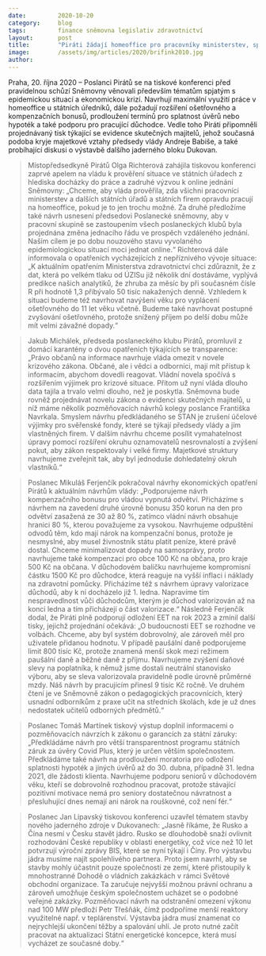 ```yaml
---
date:         2020-10-20
category:     blog
tags:         finance sněmovna legislativ zdravotnictví
layout:       post
title:        "Piráti žádají homeoffice pro pracovníky ministerstev, spravedlivé kompenzace, rozšíření ošetřovného a také zrušení účelových výjimek pro premiéra Babiše"
image:        /assets/img/articles/2020/brifink2010.jpg
author:       
--- 
```


 

Praha, 20. října 2020 – Poslanci Pirátů se na tiskové konferenci před pravidelnou schůzí Sněmovny věnovali především tématům spjatým s epidemickou situací a ekonomickou krizí. Navrhují maximální využití práce v homeoffice u státních úředníků, dále požadují rozšíření ošetřovného a kompenzačních bonusů, prodloužení termínů pro splatnost úvěrů nebo hypoték a také podporu pro pracující důchodce. Vedle toho Piráti připomněli projednávaný tisk týkající se evidence skutečných majitelů, jehož současná podoba kryje majetkové vztahy předsedy vlády Andreje Babiše, a také probíhající diskusi o výstavbě dalšího jaderného bloku Dukovan.

> Místopředsedkyně Pirátů Olga Richterová zahájila tiskovou konferenci zaprvé apelem na vládu k prověření situace ve státních úřadech z hlediska docházky do práce a zadruhé výzvou k online jednání Sněmovny: „Chceme, aby vláda prověřila, zda všichni pracovníci ministerstev a dalších státních úřadů a státních firem opravdu pracují na homeoffice, pokud je to jen trochu možné. Za druhé předložíme také návrh usnesení předsedovi Poslanecké sněmovny, aby v pracovní skupině se zastoupením všech poslaneckých klubů byla projednána změna jednacího řádu ve prospěch vzdáleného jednání. Naším cílem je po dobu nouzového stavu vyvolaného epidemiologickou situací moci jednat online.“ Richterová dále informovala o opatřeních vycházejících z nepříznivého vývoje situace: „K aktuálním opatřením Ministerstva zdravotnictví chci zdůraznit, že z dat, která po velkém tlaku od ÚZISu již několik dní dostáváme, vyplývá predikce našich analytiků, že zhruba za měsíc by při současném čísle R při hodnotě 1,3 přibývalo 50 tisíc nakažených denně. Vzhledem k situaci budeme též navrhovat navýšení věku pro vyplácení ošetřovného do 11 let věku včetně. Budeme také navrhovat postupné zvyšování ošetřovného, protože snížený příjem po delší dobu může mít velmi závažné dopady.“

> Jakub Michálek, předseda poslaneckého klubu Pirátů, promluvil z domácí karantény o dvou opatřeních týkajících se transparence: „Právo občanů na informace navrhuje vláda omezit v novele krizového zákona. Občané, ale i vědci a odborníci, mají mít přístup k informacím, abychom dovedli reagovat. Vládní novela spočívá s rozšířením výjimek pro krizové situace. Přitom už nyní vláda dlouho data tajila a trvalo velmi dlouho, než je poskytla. Sněmovna bude rovněž projednávat novelu zákona o evidenci skutečných majitelů, u níž máme několik pozměňovacích návrhů kolegy poslance Františka Navrkala. Smyslem návrhu předkládaného se STAN je zrušení účelové výjimky pro svěřenské fondy, které se týkají předsedy vlády a jím vlastněných firem. V dalším návrhu chceme posílit vymahatelnost úpravy pomocí rozšíření okruhu oznamovatelů nesrovnalostí a zvýšení pokut, aby zákon respektovaly i velké firmy. Majetkové struktury navrhujeme zveřejnit tak, aby byl jednoduše dohledatelný okruh vlastníků.“

> Poslanec Mikuláš Ferjenčík pokračoval návrhy ekonomických opatření Pirátů k aktuálním návrhům vlády: „Podporujeme návrh kompenzačního bonusu pro vládou vypnutá odvětví. Přicházíme s návrhem na zavedení druhé úrovně bonusu 350 korun na den pro odvětví zasažená ze 30 až 80 %, zatímco vládní návrh obsahuje hranici 80 %, kterou považujeme za vysokou. Navrhujeme odpuštění odvodů těm, kdo mají nárok na kompenzační bonus, protože je nesmyslné, aby musel živnostník státu platit peníze, které právě dostal. Chceme minimalizovat dopady na samosprávy, proto navrhujeme také kompenzaci pro obce 100 Kč na občana, pro kraje 500 Kč na občana. V důchodovém balíčku navrhujeme kompromisní částku 1500 Kč pro důchodce, která reaguje na vyšší inflaci i náklady na zdravotní pomůcky. Přicházíme též s návrhem úpravy valorizace důchodů, aby k ní docházelo již 1. ledna. Napravíme tím nespravedlnost vůči důchodcům, kterým je důchod valorizován až na konci ledna a tím přicházejí o část valorizace.“ Následně Ferjenčík dodal, že Piráti plně podporují odložení EET na rok 2023 a zmínil další tisky, jejichž projednání očekává: „O budoucnosti EET se rozhodne ve volbách. Chceme, aby byl systém dobrovolný, ale zároveň měl pro uživatele přidanou hodnotu. V případě paušální daně podporujeme limit 800 tisíc Kč, protože znamená menší skok mezi režimem paušální daně a běžné daně z příjmu. Navrhujeme zvýšení daňové slevy na poplatníka, k němuž jsme dostali neutrální stanovisko výboru, aby se sleva valorizovala pravidelně podle úrovně průměrné mzdy. Náš návrh by pracujícím přinesl 9 tisíc Kč ročně. Ve druhém čtení je ve Sněmovně zákon o pedagogických pracovnících, který usnadní odborníkům z praxe učit na středních školách, kde je už dnes nedostatek učitelů odborných předmětů.“

> Poslanec Tomáš Martínek tiskový výstup doplnil informacemi o pozměňovacích návrzích k zákonu o garancích za státní záruky: „Předkládáme návrh pro větší transparentnost programu státních záruk za úvěry Covid Plus, který je určen větším společnostem. Předkládáme také návrh na prodloužení moratoria pro odložení splatnosti hypoték a jiných úvěrů až do 30. dubna, případně 31. ledna 2021, dle žádosti klienta. Navrhujeme podporu seniorů v důchodovém věku, kteří se dobrovolně rozhodnou pracovat, protože stávající pozitivní motivace nemá pro seniory dostatečnou návratnost a přesluhující dnes nemají ani nárok na rouškovné, což není fér.“

> Poslanec Jan Lipavský tiskovou konferenci uzavřel tématem stavby nového jaderného zdroje v Dukovanech: „Jasně říkáme, že Rusko a Čína nesmí v Česku stavět jádro. Rusko se dlouhodobě snaží ovlivnit rozhodování České republiky v oblasti energetiky, což více než 10 let potvrzují výroční zprávy BIS, které se nyní týkají i Číny. Pro výstavbu jádra musíme najít spolehlivého partnera. Proto jsem navrhl, aby se stavby mohly účastnit pouze společnosti ze zemí, které přistoupily k mnohostranné Dohodě o vládních zakázkách v rámci Světové obchodní organizace. Ta zaručuje nejvyšší možnou právní ochranu a zároveň umožňuje českým společnostem ucházet se o podobné veřejné zakázky. Pozměňovací návrh na odstranění omezení výkonu nad 100 MW předloží Petr Třešňák, čímž podpoříme menší reaktory využitelné např. v teplárenství. Výstavba jádra musí znamenat co nejrychlejší ukončení těžby a spalování uhlí. Je proto nutné začít pracovat na aktualizaci Státní energetické koncepce, která musí vycházet ze současné doby.“


